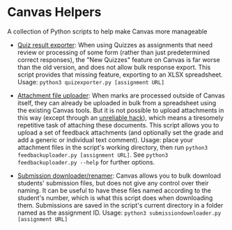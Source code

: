 # Canvas Helpers
A collection of Python scripts to help make Canvas more manageable

- [Quiz result exporter](quizexporter.py): When using Quizzes as assignments that need review or processing of some form (rather than just predetermined correct responses), the "New Quizzes" feature on Canvas is far worse than the old version, and does not allow bulk response export. This script provides that missing feature, exporting to an XLSX spreadsheet. Usage: `python3 quizexporter.py [assignment URL]`

- [Attachment file uploader](feedbackuploader.py): When marks are processed outside of Canvas itself, they can already be uploaded in bulk from a spreadsheet using the existing Canvas tools. But it is not possible to upload attachments in this way (except through an [unreliable hack](https://ltech.ljmu.ac.uk/wp-content/uploads/2017/04/Batch-Uploading-Student-Submissions-and-Feedback.pdf)), which means a tiresomely repetitive task of attaching these documents. This script allows you to upload a set of feedback attachments (and optionally set the grade and add a generic or individual text comment). Usage: place your attachment files in the script's working directory, then run `python3 feedbackuploader.py [assignment URL]`. See `python3 feedbackuploader.py --help` for further options.

- [Submission downloader/renamer](submissiondownloader.py): Canvas allows you to bulk download students' submission files, but does not give any control over their naming. It can be useful to have these files named according to the student's number, which is what this script does when downloading them. Submissions are saved in the script's current directory in a folder named as the assignment ID. Usage: `python3 submissiondownloader.py [assignment URL]`
